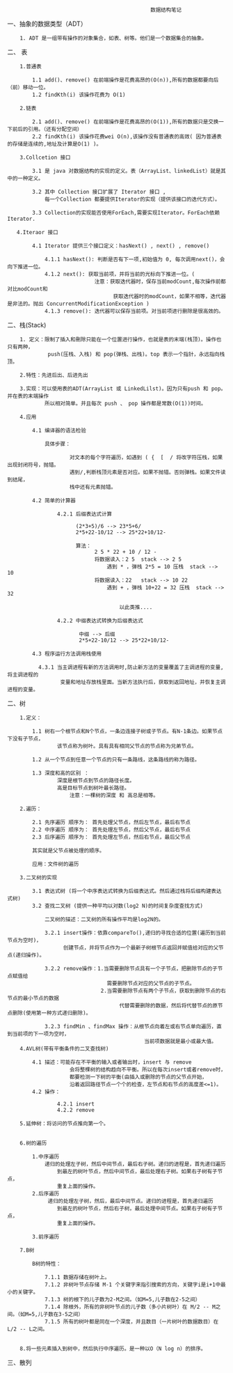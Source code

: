 
                                                  数据结构笔记
  一、抽象的数据类型（ADT）

        1. ADT 是一组带有操作的对象集合，如表、树等。他们是一个数据集合的抽象。

  二、 表

        1.普通表

            1.1 add()、remove() 在前端操作是花费高昂的(O(n)),所有的数据都要向后（前）移动一位。
            1.2 findKth(i) 该操作花费为 O(1)

        2.链表

            2.1 add()、remove() 在前端操作是花费高昂的(O(1)),所有的数据只是交换一下前后的引用。（还有分配空间）
            2.2 findKth(i) 该操作花费wei O(n),该操作没有普通表的高效( 因为普通表的存储是连续的,地址及计算是O(1) )。

        3.Collcetion 接口

            3.1 是 java 对数据结构的实现的定义。表（ArrayList、linkedList）就是其中的一种定义。

            3.2 其中 Collection 接口扩展了 Iterator 接口 ,
                每一个Collection 都要提供Iterator的实现（提供该接口的迭代方式）。

            3.3 Collection的实现能否使用ForEach,需要实现Iterator。ForEach依赖Iterator.

       4.Iteraor 接口
       
            4.1 Iterator 提供三个接口定义：hasNext() , next() , remove()
            
                4.1.1 hasNext(): 判断是否有下一项,初始值为 0, 每次调用next()，会向下推进一位。
                4.1.2 next(): 获取当前项，并将当前的光标向下推进一位。(
                                注意：获取迭代器时，保存当前modCount,每次操作前都对比modCount和
                                      获取迭代器时的modCount，如果不相等，迭代器是非法的。抛出 ConcurrentModificationException )
                4.1.3 remove(): 迭代器可以保存当前项。对当前项进行删除是很高效的。
       
  
  二、栈(Stack)     
  
        1. 定义：限制了插入和刪除只能在一个位置进行操作，也就是表的末端(栈顶)。操作也只有两种，
                 push(压栈、入栈) 和 pop(弹栈、出栈)。top 表示一个指针，永远指向栈顶。
                 
        2.特性：先进后出、后进先出
        
        3.实现：可以使用表的ADT(ArrayList 或 LinkedLilst)。因为只有push 和 pop。并在表的末端操作
                所以相对简单。并且每次 push 、 pop 操作都是常数(O(1))时间。   
                
        4.应用
        
            4.1 编译器的语法检验
            
                具体步骤：
                
                        对文本的每个字符遍历，如遇到 ( {  [  / 将改字符压栈，如果出现封闭符号，抛错。
                        遇到/,判断栈顶元素是否对应。如果不抛错。否则弹栈。如果文件读到结尾，
                        栈中还有元素抛错。
                        
            4.2 简单的计算器      
                
                    4.2.1 后缀表达式计算
                    
                          (2*3+5)/6 --> 23*5+6/
                          2*5+22-10/12 --> 25*22+10/12-
                          
                          算法：
                                2 5 * 22 + 10 / 12 -
                                将数据读入：2 5  stack --> 2 5
                                    遇到 * ，弹栈 2*5 = 10 压栈  stack --> 10
                                将数据读入：22   stack --> 10 22
                                    遇到 + ，弹栈 10+22 = 32 压栈  stack --> 32
                                        
                                        以此类推....
                                        
                    4.2.2 中缀表达式转换为后缀表达式                                  
                     
                           中缀 --> 后缀
                           2*5+22-10/12 --> 25*22+10/12-
                           
            4.3 程序运行方法调用栈使用
                
              4.3.1 当主调进程有新的方法调用时,防止新方法的变量覆盖了主调进程的变量,将主调进程的
                     变量和地址存放栈里面。当新方法执行后，获取到返回地址，并恢复主调进程的变量。           
  
  二、树
  
        1.定义：
            
            1.1 树右一个根节点和N个节点，一条边连接子树或子节点。有N-1条边。如果节点下没有子节点，
                    该节点称为树叶。具有具有相同父节点的节点称为兄弟节点。
                
            1.2 从一个节点到任意一个节点的只有一条路线，这条路线的称为路径。
            
            1.3 深度和高的区别 ：
                    深度是根节点到节点的路径长度。
                    高是目标节点到树叶最长路径。
                        注意：一棵树的深度 和 高总是相等。
                        
        2.遍历：
            
            2.1 先序遍历 顺序为： 首先处理父节点，然后左节点，最后右节点
            2.2 中序遍历 顺序为： 首先处理左节点，然后父节点，最后右节点
            2.3 后序遍历 顺序为： 首先处理左节点，然后右节点，最后父节点                                                             
            
            其实就是父节点被处理的顺序。
            
            应用：文件树的遍历
            
        3.二叉树的实现 
        
            3.1 表达式树 (将一个中序表达式转换为后缀表达式。然后通过栈将后缀构建表达式树)
            3.2 查找二叉树 (提供一种平均以对数(log2 N)的时间复杂度查找方式)
                
                二叉树的描述：二叉树的所有操作平均是log2N的。
                
                3.2.1 insert操作：依靠compareTo(),递归的寻找合适的位置(遍历到当前节点为空时)，
                      创建节点，并将节点作为一个最新子树根节点返回并赋值给对应的父节点(递归操作)。
            
                3.2.2 remove操作：1.当需要删除节点具有一个子节点，把删除节点的子节点赋值给
                                    需要删除节点对应的父节点的子节点。
                                  2.当需要删除节点有两个子节点，获取到删除节点的右节点的最小节点的数据
                                        代替需要删除的数据，然后将代替节点的原节点删除(使用第一种方式递归删除)。
                
                3.2.3 findMin 、findMax 操作：从根节点向着左或右节点单向遍历，直到当前项的下一项为空时，
                                                当前项数据就是最小或最大值。                              
        4.AVL树(带有平衡条件的二叉查找树)
            
            4.1 描述：可能存在不平衡的输入或者输出时，insert 与 remove 
                        会将整棵树的结构趋向不平衡。所以在每次insert或者remove时，
                        都要检测一下树的平衡(由插入或删除的节点的父节点开始，
                        沿着返回路径节点一个个的检查，左节点和右节点的高度差<=1)。         
            4.2 操作：
            
                    4.2.1 insert
                    4.2.2 remove   
                    
        5.延伸树：将访问的节点推向第一个。
        
            
        6.树的遍历
           
            1.中序遍历
                递归的处理左子树，然后中间节点，最后右子树。递归的进程是，首先递归遍历
                    到最左的树叶节点，然后中间节点，最后处理右子树。如果右子树有子节点，
                    重复上面的操作。
            2.后序遍历
                 递归的处理左子树，然后，最后中间节点。递归的进程是，首先递归遍历
                    到最左的树叶节点，然后右子树，最后处理中间节点。如果右子树有子节点，
                    重复上面的操作。    
            
            3.前序遍历
            
        7.B树
            
            B树的特性：
            
                7.1.1 数据存储在树叶上。
                7.1.2 非树叶节点存储 M-1 个关键字来指引搜索的方向，关键字i是i+1中最小的关键字。
                7.1.3 树的根下的儿子数为2-M之间。（如M=5,儿子数在2-5之间）
                7.1.4 除根外，所有的非树叶节点的儿子数（多小片树叶）在 M/2 -- M之间。（如M=5,儿子数在3-5之间）
                7.1.5 所有的树叶都是同在一个深度，并且数目（一片树叶的数据数目）在 L/2 -- L之间。
                            
        
        8.将一些元素插入到树中，然后执行中序遍历。是一种以O（N log n）的排序。       
  
  三、散列
  
                                  